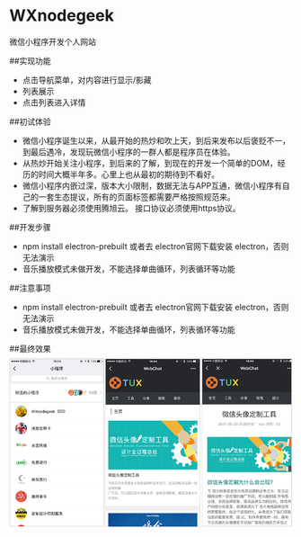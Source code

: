 # WXnodegeek
微信小程序开发个人网站



##实现功能
- 点击导航菜单，对内容进行显示/影藏
- 列表展示
- 点击列表进入详情

##初试体验
- 微信小程序诞生以来，从最开始的热炒和吹上天，到后来发布以后褒贬不一，到最后遇冷，发现玩微信小程序的一群人都是程序员在体验。
- 从热炒开始关注小程序，到后来的了解，到现在的开发一个简单的DOM，经历的时间大概半年多。心里上也从最初的期待到不看好。
- 微信小程序内嵌过深，版本大小限制，数据无法与APP互通，微信小程序有自己的一套生态提议，所有的页面标签都需要严格按照规范来。
- 了解到服务器必须使用腾旭云。 接口协议必须使用https协议。

##开发步骤
- npm install electron-prebuilt 或者去 electron官网下载安装 electron，否则无法演示
- 音乐播放模式未做开发，不能选择单曲循环，列表循环等功能

##注意事项
- npm install electron-prebuilt 或者去 electron官网下载安装 electron，否则无法演示
- 音乐播放模式未做开发，不能选择单曲循环，列表循环等功能


##最终效果
<img src="https://raw.githubusercontent.com/Alen-gao/Music/dev/images/WXnodegeek.jpg">
